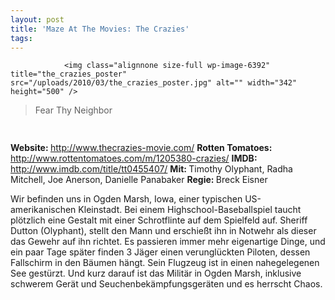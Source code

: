 ```yaml
---
layout: post
title: 'Maze At The Movies: The Crazies'
tags:
---
```



                <img class="alignnone size-full wp-image-6392" title="the_crazies_poster" src="/uploads/2010/03/the_crazies_poster.jpg" alt="" width="342" height="500" />
<blockquote>Fear Thy Neighbor</blockquote>
<img class="alignnone size-full wp-image-5898" title="movie_review_4stars" src="/uploads/2010/02/movie_review_4stars.png" alt="" width="75" height="15" />
<p><strong> Website: </strong><a href="http://www.thecrazies-movie.com/"><a href="http://www.thecrazies-movie.com/">http://www.thecrazies-movie.com/</a></a>
<strong>Rotten Tomatoes: </strong><a href="http://www.rottentomatoes.com/m/1205380-crazies/"><a href="http://www.rottentomatoes.com/m/1205380-crazies/">http://www.rottentomatoes.com/m/1205380-crazies/</a></a>
<strong>IMDB: </strong><a href="http://www.imdb.com/title/tt0455407/"><a href="http://www.imdb.com/title/tt0455407/">http://www.imdb.com/title/tt0455407/</a></a>
<strong>Mit: </strong>Timothy Olyphant, Radha Mitchell, Joe Anerson, Danielle Panabaker
<strong>Regie: </strong>Breck Eisner</p>
<p>Wir befinden uns in Ogden Marsh, Iowa, einer typischen US-amerikanischen Kleinstadt. Bei einem Highschool-Baseballspiel taucht plötzlich eine Gestalt mit einer Schrotflinte auf dem Spielfeld auf. Sheriff Dutton (Olyphant), stellt den Mann und erschießt ihn in Notwehr als dieser das Gewehr auf ihn richtet. Es passieren immer mehr eigenartige Dinge, und ein paar Tage später finden 3 Jäger einen verunglückten Piloten, dessen Fallschirm in den Bäumen hängt. Sein Flugzeug ist in einen nahegelegenen See gestürzt. Und kurz darauf ist das Militär in Ogden Marsh, inklusive schwerem Gerät und Seuchenbekämpfungsgeräten und es herrscht Chaos.</p>
